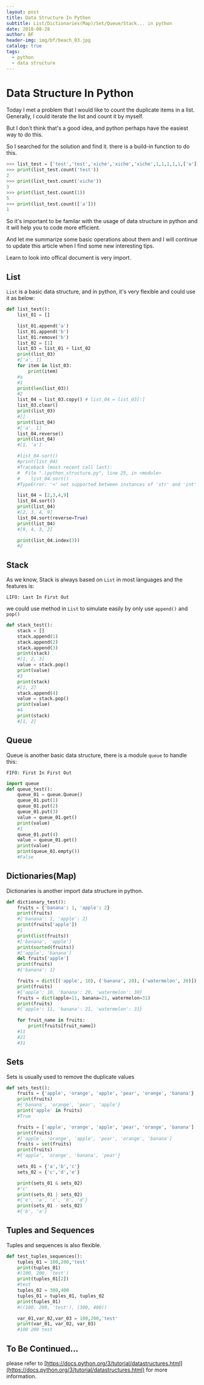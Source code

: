 ```yaml
---
layout: post
title: Data Structure In Python
subtitle: List/Dictionaries(Map)/Set/Queue/Stack... in python
date: 2018-08-28
author: BF
header-img: img/bf/beach_03.jpg
catalog: true
tags:
  - python
  - data structure
---
```


# Data Structure In Python

Today I met a problem that I would like to count the duplicate items in a list. Generally, I could iterate the list and count it by myself.

But I don't think that's a good idea, and python perhaps have the easiest way to do this.

So I searched for the solution and find it. there is a build-in function to do this.

```python
>>> list_test = ['test','test','xiche','xiche','xiche',1,1,1,1,1,['a']]
>>> print(list_test.count('test'))
2
>>> print(list_test.count('xiche'))
3
>>> print(list_test.count(1))
5
>>> print(list_test.count(['a']))
1
```

So it's important to be familar with the usage of data structure in python and it will help you to code more efficient.

And let me summarize some basic operations about them and I will continue to update this article when I find some new interesting tips.

Learn to look into offical document is very import.

## List

`List` is a basic data structure, and in python, it's very flexible and could use it as below:

```python
def list_test():
    list_01 = []

    list_01.append('a')
    list_01.append('b')
    list_01.remove('b')
    list_02 = [1]
    list_03 = list_01 + list_02
    print(list_03)
    #['a', 1]
    for item in list_03:
        print(item)
    #a
    #1
    print(len(list_03))
    #2
    list_04 = list_03.copy() # list_04 = list_03[:]
    list_03.clear()
    print(list_03)
    #[]
    print(list_04)
    #['a', 1]
    list_04.reverse()
    print(list_04)
    #[1, 'a']

    #list_04.sort()
    #print(list_04)
    #Traceback (most recent call last):
    #  File ".\python_structure.py", line 25, in <module>
    #    list_04.sort()
    #TypeError: '<' not supported between instances of 'str' and 'int'

    list_04 = [2,3,4,9]
    list_04.sort()
    print(list_04)
    #[2, 3, 4, 9]
    list_04.sort(reverse=True)
    print(list_04)
    #[9, 4, 3, 2]

    print(list_04.index(3))
    #2
```

## Stack

As we know, Stack is always based on `List` in most languages and the features is:

`LIFO: Last In First Out`

we could use method in `List` to simulate easily by only use `append()` and `pop()`

```python
def stack_test():
    stack = []
    stack.append(1)
    stack.append(2)
    stack.append(3)
    print(stack)
    #[1, 2, 3]
    value = stack.pop()
    print(value)
    #3
    print(stack)
    #[1, 2]
    stack.append(4)
    value = stack.pop()
    print(value)
    #4
    print(stack)
    #[1, 2]
```

## Queue

Queue is another basic data structure, there is a module `queue` to handle this:

`FIFO: First In First Out`

```python
import queue
def queue_test():
    queue_01 = queue.Queue()
    queue_01.put(1)
    queue_01.put(2)
    queue_01.put(3)
    value = queue_01.get()
    print(value)
    #1
    queue_01.put(4)
    value = queue_01.get()
    print(value)
    print(queue_01.empty())
    #False
```

## Dictionaries(Map)

Dictionaries is another import data structure in python.

```python
def dictionary_test():
    fruits = {'banana': 1, 'apple': 2}
    print(fruits)
    #{'banana': 1, 'apple': 2}
    print(fruits['apple'])
    #1
    print(list(fruits))
    #['banana', 'apple']
    print(sorted(fruits))
    #['apple', 'banana']
    del fruits['apple']
    print(fruits)
    #{'banana': 1}

    fruits = dict([('apple', 10), ('banana', 20), ('watermelon', 30)])
    print(fruits)
    #{'apple': 10, 'banana': 20, 'watermelon': 30}
    fruits = dict(apple=11, banana=21, watermelon=31)
    print(fruits)
    #{'apple': 11, 'banana': 21, 'watermelon': 31}

    for fruit_name in fruits:
        print(fruits[fruit_name])
    #11
    #21
    #31
```

## Sets

Sets is usually used to remove the duplicate values

```python
def sets_test():
    fruits = {'apple', 'orange', 'apple', 'pear', 'orange', 'banana'}
    print(fruits)
    #{'banana', 'orange', 'pear', 'apple'}
    print('apple' in fruits)
    #True

    fruits = ['apple', 'orange', 'apple', 'pear', 'orange', 'banana']
    print(fruits)
    #['apple', 'orange', 'apple', 'pear', 'orange', 'banana']
    fruits = set(fruits)
    print(fruits)
    #{'apple', 'orange', 'banana', 'pear'}

    sets_01 = {'a','b','c'}
    sets_02 = {'c','d','e'}

    print(sets_01 & sets_02)
    #'c'
    print(sets_01 | sets_02)
    #{'e', 'a', 'c', 'b', 'd'}
    print(sets_01 - sets_02)
    #{'b', 'a'}

```

## Tuples and Sequences

Tuples and sequences is also flexible.

```python
def test_tuples_sequences():
    tuples_01 = 100,200,'test'
    print(tuples_01)
    #(100, 200, 'test')
    print(tuples_01[2])
    #test
    tuples_02 = 300,400
    tuples_01 = tuples_01, tuples_02
    print(tuples_01)
    #((100, 200, 'test'), (300, 400))

    var_01,var_02,var_03 = 100,200,'test'
    print(var_01, var_02, var_03)
    #100 200 test
```

## To Be Continued...

please refer to [https://docs.python.org/3/tutorial/datastructures.html](https://docs.python.org/3/tutorial/datastructures.html) for more information.
